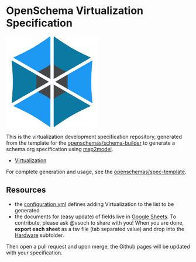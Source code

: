 # OpenSchema Virtualization Specification

![img/hexagon_square_small.png](img/hexagon_square_small.png)

This is the virtualization development specification repository, generated from the 
template for the [openschemas/schema-builder](https://www.github.com/openschemas/schema-builder)
to generate a schema.org specification using [map2model](https://www.github.com/openschemas/map2model).

 - [Virtualization](specifications/Virtualization)

For complete generation and usage, see the [openschemas/spec-template](https://www.github.com/openschemas/spec-template).

## Resources

 - the [configuration.yml](specifications/configuration.yml) defines adding Virtualization to the list to be generated
 - the documents for (easy update) of fields live in [Google Sheets](). To contribute, please ask @vsoch to share with you!  When you are done, **export each sheet** as a tsv file (tab separated value) and drop into the [Hardware](specifications/Hardware) subfolder.

Then open a pull request and upon merge, the Github pages will be updated with your specification.
